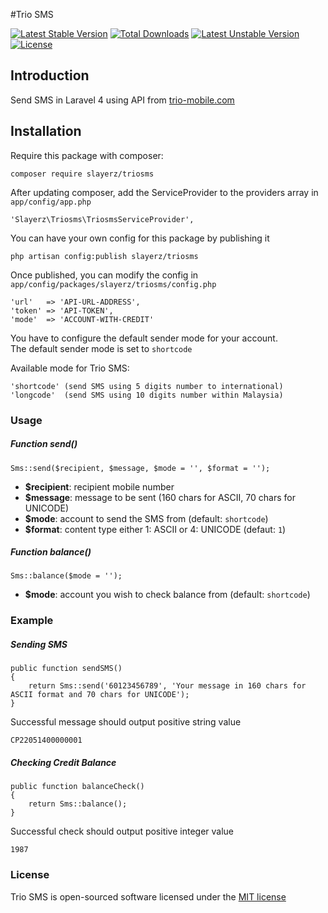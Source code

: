 #Trio SMS

[![Latest Stable Version](https://poser.pugx.org/slayerz/triosms/v/stable.svg)](https://packagist.org/packages/slayerz/triosms)
[![Total Downloads](https://poser.pugx.org/slayerz/triosms/downloads.svg)](https://packagist.org/packages/slayerz/triosms)
[![Latest Unstable Version](https://poser.pugx.org/slayerz/triosms/v/unstable.svg)](https://packagist.org/packages/slayerz/triosms)
[![License](https://poser.pugx.org/slayerz/triosms/license.svg)](https://packagist.org/packages/slayerz/triosms)  

## Introduction

Send SMS in Laravel 4 using API from [trio-mobile.com](http://www.trio-mobile.com)  

## Installation

Require this package with composer:

	composer require slayerz/triosms  

After updating composer, add the ServiceProvider to the providers array in `app/config/app.php`

	'Slayerz\Triosms\TriosmsServiceProvider',  

You can have your own config for this package by publishing it

	php artisan config:publish slayerz/triosms  

Once published, you can modify the config in `app/config/packages/slayerz/triosms/config.php`

	'url'	=> 'API-URL-ADDRESS',
	'token' => 'API-TOKEN',
	'mode'	=> 'ACCOUNT-WITH-CREDIT'

You have to configure the default sender mode for your account.  
The default sender mode is set to `shortcode`

Available mode for Trio SMS:

	'shortcode' (send SMS using 5 digits number to international)
	'longcode'  (send SMS using 10 digits number within Malaysia)  

### Usage

##### Function send()

	Sms::send($recipient, $message, $mode = '', $format = '');

- **$recipient**: recipient mobile number
- **$message**: message to be sent (160 chars for ASCII, 70 chars for UNICODE)
- **$mode**: account to send the SMS from (default: `shortcode`)
- **$format**: content type either 1: ASCII or 4: UNICODE (defaut: `1`)  

##### Function balance()

	Sms::balance($mode = '');

- **$mode**: account you wish to check balance from (default: `shortcode`)  

### Example

##### Sending SMS

	public function sendSMS()
	{
		return Sms::send('60123456789', 'Your message in 160 chars for ASCII format and 70 chars for UNICODE');
	}  

Successful message should output positive string value

	CP22051400000001  

##### Checking Credit Balance

	public function balanceCheck()
	{
		return Sms::balance();
	}  

Successful check should output positive integer value

	1987  

### License

Trio SMS is open-sourced software licensed under the [MIT license](http://opensource.org/licenses/MIT)